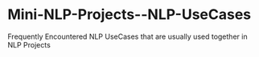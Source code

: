 # Mini-NLP-Projects--NLP-UseCases
 Frequently Encountered NLP UseCases that are usually used together in NLP Projects
